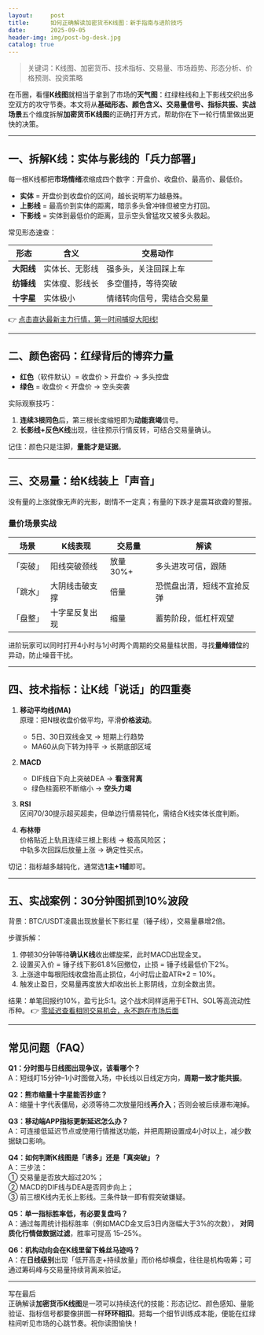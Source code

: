 ```yaml
---
layout:     post
title:      如何正确解读加密货币K线图：新手指南与进阶技巧
date:       2025-09-05
header-img: img/post-bg-desk.jpg
catalog: true
---
```


> 关键词：K线图、加密货币、技术指标、交易量、市场趋势、形态分析、价格预测、投资策略

在币圈，看懂**K线图**就相当于拿到了市场的**天气图**：红绿柱线和上下影线交织出多空双方的攻守节奏。本文将从**基础形态、颜色含义、交易量信号、指标共振、实战场景**五个维度拆解**加密货币K线图**的正确打开方式，帮助你在下一轮行情里做出更快的决策。

---

## 一、拆解K线：实体与影线的「兵力部署」

每一根K线都把**市场情绪**浓缩成四个数字：开盘价、收盘价、最高价、最低价。  
- **实体** = 开盘价到收盘价的区间，越长说明军力越悬殊。  
- **上影线** = 最高价到实体的距离，暗示多头曾冲锋但被空方打回。  
- **下影线** = 实体到最低价的距离，显示空头曾猛攻又被多头救起。

常见形态速查：

| 形态 | 含义 | 交易动作 |
|---|---|---|
| **大阳线** | 实体长、无影线 | 强多头，关注回踩上车 |
| **纺锤线** | 实体瘦、影线长 | 多空僵持，等待突破 |
| **十字星** | 实体极小 | 情绪转向信号，需结合交易量 |

👉 [点击直达最新主力行情，第一时间捕捉大阳线!](https://okxdog.com/)

---

## 二、颜色密码：红绿背后的博弈力量

- **红色**（软件默认）= 收盘价 > 开盘价 → 多头控盘  
- **绿色** = 收盘价 < 开盘价 → 空头突袭  

实际观察技巧：  
1. **连续3根同色**后，第三根长度缩短即为**动能衰竭**信号。  
2. **长影线+反色K线**出现，往往预示行情反转，可结合交易量确认。

记住：颜色只是注脚，**量能才是证据**。

---

## 三、交易量：给K线装上「声音」

没有量的上涨就像无声的光影，剧情不一定真；有量的下跌才是震耳欲聋的警报。

### 量价场景实战
| 场景 | K线表现 | 交易量 | 解读 |
|---|---|---|---|
| 「突破」 | 阳线突破颈线 | 放量30%+ | 多头进攻可信，跟随 |
| 「跳水」 | 大阴线击破支撑 | 倍量 | 恐慌盘出清，短线不宜抢反弹 |
| 「盘整」 | 十字星反复出现 | 缩量 | 蓄势阶段，低杠杆观望 |

进阶玩家可以同时打开4小时与1小时两个周期的交易量柱状图，寻找**量峰错位**的异动，防止噪音干扰。

---

## 四、技术指标：让K线「说话」的四重奏

1. **移动平均线(MA)**  
   原理：把N根收盘价做平均，平滑**价格波动**。  
   - 5日、30日双线金叉 → 短期上行趋势  
   - MA60从向下转为持平 → 长期底部区域

2. **MACD**  
   - DIF线自下向上突破DEA → **看涨背离**  
   - 绿色柱面积不断缩小 → **空头力竭**

3. **RSI**  
   区间70/30提示超买超卖，但单边行情易钝化，需结合K线实体长度判断。

4. **布林带**  
   价格贴近上轨且连续三根上影线 → 极高风险区；  
   中轨多次回踩后放量上涨 → 确定性买点。

切记：指标越多越钝化，通常选**1主+1辅**即可。  

---

## 五、实战案例：30分钟图抓到10%波段

背景：BTC/USDT凌晨出现放量长下影红星（锤子线），交易量暴增2倍。

步骤拆解：

1. 停顿30分钟等待**确认K线**收出螺旋桨，此时MACD出现金叉。  
2. 设置买入价 = 锤子线下影61.8%回撤位，止损 = 锤子线最低价下2%。  
3. 上涨途中每根阳线收盘抬高止损位，4小时后止盈ATR*2 = 10%。  
4. 触发止盈日，交易量再度放大却收出长上影阴线，立刻全数出货。

结果：单笔回报约10%，盈亏比5:1。这个战术同样适用于ETH、SOL等高流动性币种。 👉 [零延迟查看相同交易机会，永不跑在市场后面](https://okxdog.com/)

---

## 常见问题（FAQ）

**Q1：分时图与日线图出现争议，该看哪个？**  
A：短线盯15分钟–1小时图做入场，中长线以日线定方向，**周期一致才能共振**。

**Q2：熊市缩量十字星能否抄底？**  
A：缩量十字代表僵局，必须等待二次放量阳线**再介入**；否则会被后续瀑布淹掉。

**Q3：移动端APP指标更新延迟怎么办？**  
A：可连接低延迟节点或使用行情推送功能，并把周期设置成4小时以上，减少数据缺口影响。

**Q4：如何判断K线图是「诱多」还是「真突破」？**  
A：三步法：  
① 交易量是否放大超过20%；  
② MACD的DIF线与DEA是否同步向上；  
③ 前三根K线内无长上影线。三条件缺一即有假突破嫌疑。

**Q5：单一指标胜率低，有必要复盘吗？**  
A：通过每周统计指标胜率（例如MACD金叉后3日内涨幅大于3%的次数）， **对同质化行情做数据过滤**，胜率可提高 15–25%。

**Q6：机构动向会在K线里留下蛛丝马迹吗？**  
A：在**日线级别**出现「低开高走+持续放量」而价格却横盘，往往是机构吸筹；可通过筹码峰与交易量持续背离来验证。

---

写在最后  
正确解读**加密货币K线图**是一项可以持续迭代的技能：形态记忆、颜色感知、量能验证、指标信号都要像拼图一样**环环相扣**。把每一个细节训练成本能，便能在红绿柱间听见市场的心跳节奏。祝你读图愉快！